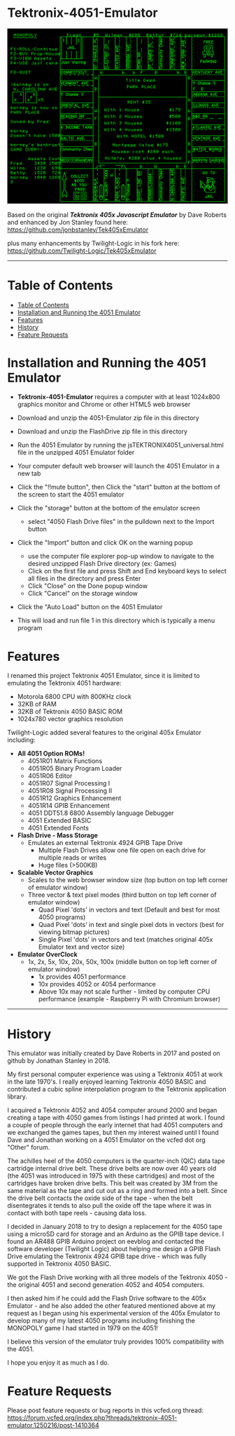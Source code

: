 # Tektronix-4051-Emulator

![MONOPOLY](./MONOPOLY.png)

Based on the original ***Tektronix 405x Javascript Emulator*** by Dave Roberts and enhanced by Jon Stanley found here:
https://github.com/jonbstanley/Tek405xEmulator

plus many enhancements by Twilight-Logic in his fork here:
https://github.com/Twilight-Logic/Tek405xEmulator

---

# Table of Contents

- [Table of Contents](#table-of-contents)
- [Installation and Running the 4051 Emulator](#installation-and-running-the-4051-emulator)
- [Features](#features)
- [History](#history)
- [Feature Requests](#feature-requests)

# Installation and Running the 4051 Emulator

- **Tektronix-4051-Emulator** requires a computer with at least 1024x800 graphics monitor and Chrome or other HTML5 web browser

- Download and unzip the 4051-Emulator zip file in this directory
- Download and unzip the FlashDrive zip file in this directory
- Run the 4051 Emulator by running the jsTEKTRONIX4051_universal.html file in the unzipped 4051 Emulator folder
- Your computer default web browser will launch the 4051 Emulator in a new tab
- Click the "!!mute button", then Click the "start" button at the bottom of the screen to start the 4051 emulator
- Click the "storage" button at the bottom of the emulator screen
  - select "4050 Flash Drive files" in the pulldown next to the Import button
- Click the "Import" button and click OK on the warning popup
  - use the computer file explorer pop-up window to navigate to the desired unzipped Flash Drive directory (ex: Games)
  - Click on the first file and press Shift and End keyboard keys to select all files in the directory and press Enter
  - Click "Close" on the Done popup window
  - Click "Cancel" on the storage window
- Click the "Auto Load" button on the 4051 Emulator
- This will load and run file 1 in this directory which is typically a menu program

# Features

I renamed this project Tektronix 4051 Emulator, since it is limited to emulating the Tektronix 4051 hardware:
- Motorola 6800 CPU with 800KHz clock
- 32KB of RAM
- 32KB of Tektronix 4050 BASIC ROM
- 1024x780 vector graphics resolution

Twilight-Logic added several features to the original 405x Emulator including:

- **All 4051 Option ROMs!**
  - 4051R01 Matrix Functions
  - 4051R05 Binary Program Loader
  - 4051R06 Editor
  - 4051R07 Signal Processing I
  - 4051R08 Signal Processing II
  - 4051R12 Graphics Enhancement
  - 4051R14 GPIB Enhancement
  - 4051 DDT51.8 6800 Assembly language Debugger
  - 4051 Extended BASIC
  - 4051 Extended Fonts
- **Flash Drive - Mass Storage**
  - Emulates an external Tektronix 4924 GPIB Tape Drive 
    - Multiple Flash Drives allow one file open on each drive for multiple reads or writes
    - Huge files (>500KB)
- **Scalable Vector Graphics**
  - Scales to the web browser window size (top button on top left corner of emulator window)
  - Three vector & text pixel modes (third button on top left corner of emulator window)
    - Quad Pixel 'dots' in vectors and text (Default and best for most 4050 programs)
    - Quad Pixel 'dots' in text and single pixel dots in vectors (best for viewing bitmap pictures)
    - Single Pixel 'dots' in vectors and text (matches original 405x Emulator text and vector size)
- **Emulator OverClock**
  - 1x, 2x, 5x, 10x, 20x, 50x, 100x (middle button on top left corner of emulator window)
    - 1x provides 4051 performance
    - 10x provides 4052 or 4054 performance
    - Above 10x may not scale further - limited by computer CPU performance (example - Raspberry Pi with Chromium browser)

---

# History

This emulator was initially created by Dave Roberts in 2017 and posted on github by Jonathan Stanley in 2018.

My first personal computer experience was using a Tektronix 4051 at work in the late 1970's.  I really enjoyed learning Tektronix 4050 BASIC and contributed a cubic spline interpolation program to the Tektronix application library.

I acquired a Tektronix 4052 and 4054 computer around 2000 and began creating a tape with 4050 games from listings I had printed at work.  I found a couple of people through the early internet that had 4051 computers and we exchanged the games tapes, but then my interest wained until I found Dave and Jonathan working on a 4051 Emulator on the vcfed dot org "Other" forum.

The achilles heel of the 4050 computers is the quarter-inch (QIC) data tape cartridge internal drive belt.  These drive belts are now over 40 years old (the 4051 was introduced in 1975 with these cartridges) and most of the cartridges have broken drive belts.  This belt was created by 3M from the same material as the tape and cut out as a ring and formed into a belt.  Since the drive belt contacts the oxide side of the tape - when the belt disentegrates it tends to also pull the oxide off the tape where it was in contact with both tape reels - causing data loss.

I decided in January 2018 to try to design a replacement for the 4050 tape using a microSD card for storage and an Arduino as the GPIB tape device.  I found an AR488 GPIB Arduino project on eevblog and contacted the software developer (Twilight Logic) about helping me design a GPIB Flash Drive emulating the Tektronix 4924 GPIB tape drive - which was fully supported in Tektronix 4050 BASIC.

We got the Flash Drive working with all three models of the Tektronix 4050 - the original 4051 and second generation 4052 and 4054 computers.

I then asked him if he could add the Flash Drive software to the 405x Emulator - and he also added the other featured mentioned above at my request as I began using his experimental version of the 405x Emulator to develop many of my latest 4050 programs including finishing the MONOPOLY game I had started in 1979 on the 4051!

I believe this version of the emulator truly provides 100% compatibility with the 4051.

I hope you enjoy it as much as I do.

# Feature Requests

Please post feature requests or bug reports in this vcfed.org thread: 
https://forum.vcfed.org/index.php?threads/tektronix-4051-emulator.1250216/post-1410364

